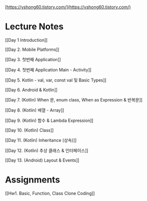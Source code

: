   

[https://yshong60.tistory.com/](https://yshong60.tistory.com/)


# Lecture Notes
  

[[Day 1 Introduction]]

[[Day 2. Mobile Platforms]]

[[Day 3. 첫번째 Application]]

[[Day 4. 첫번째 Application Main - Activity]]

[[Day 5. Kotlin - val, var, const val 및 Basic Types]]

[[Day 6. Android & Kotlin]]

[[Day 7. (Kotlin) When 문, enum class, When as Expression & 반복문]]

[[Day 8. (Kotlin) 배열 - Array]]

[[Day 9. (Kotlin) 함수 & Lambda Expression]]

[[Day 10. (Kotlin) Class]]

[[Day 11. (Kotlin) Inheritance (상속)]]

[[Day 12. (Kotlin) 추상 클래스 & 인터페이스]]

[[Day 13. (Android) Layout & Events]]
# Assignments
[[Hw1. Basic, Function, Class Clone Coding]]